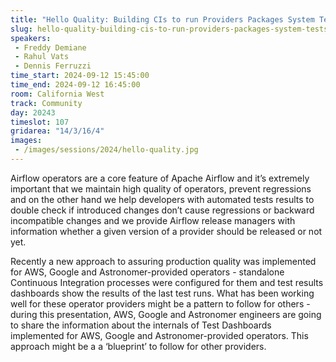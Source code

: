 ```yaml
---
title: "Hello Quality: Building CIs to run Providers Packages System Tests"
slug: hello-quality-building-cis-to-run-providers-packages-system-tests
speakers:
 - Freddy Demiane
 - Rahul Vats
 - Dennis Ferruzzi
time_start: 2024-09-12 15:45:00
time_end: 2024-09-12 16:45:00
room: California West
track: Community
day: 20243
timeslot: 107
gridarea: "14/3/16/4"
images: 
 - /images/sessions/2024/hello-quality.jpg
---
```


Airflow operators are a core feature of Apache Airflow and it’s extremely important that we maintain high quality of operators, prevent regressions and on the other hand we help developers with automated tests results to double check if introduced changes don’t cause regressions or backward incompatible changes and we provide Airflow release managers with information whether a given version of a provider should be released or not yet.
 
 
 
 Recently a new approach to assuring production quality was implemented for AWS, Google and Astronomer-provided operators - standalone Continuous Integration processes were configured for them and test results dashboards show the results of the last test runs. What has been working well for these operator providers might be a pattern to follow for others - during this presentation, AWS, Google and Astronomer engineers are going to share the information about the internals of Test Dashboards implemented for AWS, Google and Astronomer-provided operators. This approach might be a a ‘blueprint’ to follow for other providers.